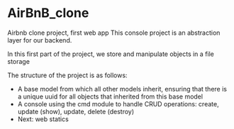 # AirBnB_clone
Airbnb clone project, first web app
This console project is an abstraction layer for our backend.

In this first part of the project, we store and manipulate objects in a file storage

The structure of the project is as follows:
* A base model from which all other models inherit, ensuring that there is a unique uuid for all objects that inherited from this base model
* A console using the cmd module to handle CRUD operations: create, update (show), update, delete (destroy)
* Next: web statics
